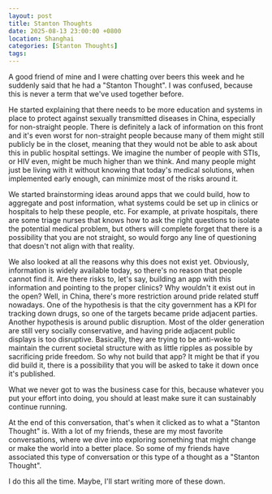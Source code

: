 ```yaml
---
layout: post
title: Stanton Thoughts
date: 2025-08-13 23:00:00 +0800
location: Shanghai
categories: [Stanton Thoughts]
tags: 
---
```


A good friend of mine and I were chatting over beers this week and he suddenly said that he had a "Stanton Thought". I was confused, because this is never a term that we've used together before.

He started explaining that there needs to be more education and systems in place to protect against sexually transmitted diseases in China, especially for non-straight people. There is definitely a lack of information on this front and it's even worst for non-straight people because many of them might still publicly be in the closet, meaning that they would not be able to ask about this in public hospital settings. We imagine the number of people with STIs, or HIV even, might be much higher than we think. And many people might just be living with it without knowing that today's medical solutions, when implemented early enough, can minimize most of the risks around it.

We started brainstorming ideas around apps that we could build, how to aggregate and post information, what systems could be set up in clinics or hospitals to help these people, etc. For example, at private hospitals, there are some triage nurses that knows how to ask the right questions to isolate the potential medical problem, but others will complete forget that there is a possibility that you are not straight, so would forgo any line of questioning that doesn't not align with that reality.

We also looked at all the reasons why this does not exist yet. Obviously, information is widely available today, so there's no reason that people cannot find it. Are there risks to, let's say, building an app with this information and pointing to the proper clinics? Why wouldn't it exist out in the open? Well, in China, there's more restriction around pride related stuff nowadays. One of the hypothesis is that the city government has a KPI for tracking down drugs, so one of the targets became pride adjacent parties. Another hypothesis is around public disruption. Most of the older generation are still very socially conservative, and having pride adjacent public displays is too disruptive. Basically, they are trying to be anti-woke to maintain the current societal structure with as little ripples as possible by sacrificing pride freedom. So why not build that app? It might be that if you did build it, there is a possibility that you will be asked to take it down once it's published.

What we never got to was the business case for this, because whatever you put your effort into doing, you should at least make sure it can sustainably continue running.

At the end of this conversation, that's when it clicked as to what a "Stanton Thought" is. With a lot of my friends, these are my most favorite conversations, where we dive into exploring something that might change or make the world into a better place. So some of my friends have associated this type of conversation or this type of a thought as a "Stanton Thought".

I do this all the time. Maybe, I'll start writing more of these down.